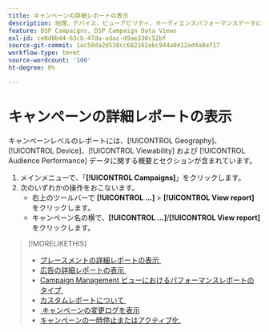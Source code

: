 ```yaml
---
title: キャンペーンの詳細レポートの表示
description: 地理、デバイス、ビューアビリティ、オーディエンスパフォーマンスデータに関するセクションで、キャンペーンレベルのレポートを開く方法を説明します。
feature: DSP Campaigns, DSP Campaign Data Views
exl-id: ce0d8b44-63cb-47da-adac-d9ae330c52bf
source-git-commit: 1ac58da2d538cc682161ebc944a0412ad4a8af17
workflow-type: tm+mt
source-wordcount: '100'
ht-degree: 0%

---
```


# キャンペーンの詳細レポートの表示

<!--legacy --> キャンペーンレベルのレポートには、[!UICONTROL Geography]、[!UICONTROL Device]、[!UICONTROL Viewability] および [!UICONTROL Audience Performance] データに関する概要とセクションが含まれています。

1. メインメニューで、「**[!UICONTROL Campaigns]**」をクリックします。
1. 次のいずれかの操作をおこないます。
   * 右上のツールバーで **[!UICONTROL ...]** > **[!UICONTROL View report]** をクリックします。
   * キャンペーン名の横で、**[!UICONTROL ...]**/**[!UICONTROL View report]** をクリックします。

>[!MORELIKETHIS]
>
>* [&#x200B; プレースメントの詳細レポートの表示 &#x200B;](/help/dsp/campaign-management/placements/placement-view-report.md)
>* [&#x200B; 広告の詳細レポートの表示 &#x200B;](/help/dsp/campaign-management/ads/ad-view-report.md)
>* [Campaign Management ビューにおけるパフォーマンスレポートのタイプ &#x200B;](/help/dsp/campaign-management/reports/campaign-reports-about.md)
>* [&#x200B; カスタムレポートについて &#x200B;](/help/dsp/reports/report-about.md)
>* [&#x200B; キャンペーンの変更ログを表示 &#x200B;](campaign-change-log.md)
>* [&#x200B; キャンペーンの一時停止またはアクティブ化 &#x200B;](campaign-pause-activate.md)

